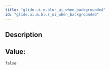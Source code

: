 ```yaml
---
title: "glide.ui.m.blur_ui_when_backgrounded"
id: "glide.ui.m.blur_ui_when_backgrounded"
---
```

## Description



## Value: 
```
false
```